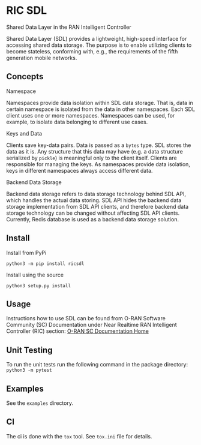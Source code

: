 RIC SDL
=======

Shared Data Layer in the RAN Intelligent Controller

Shared Data Layer (SDL) provides a lightweight, high-speed interface for
accessing shared data storage. The purpose is to enable utilizing clients to
become stateless, conforming with, e.g., the requirements of the fifth
generation mobile networks.


Concepts
--------

Namespace

Namespaces provide data isolation within SDL data storage. That is, data in
certain namespace is isolated from the data in other namespaces. Each SDL
client uses one or more namespaces. Namespaces can be used, for example, to
isolate data belonging to different use cases.

Keys and Data

Clients save key-data pairs. Data is passed as a `bytes` type. SDL stores the
data as it is. Any structure that this data may have (e.g. a data structure
serialized by `pickle`) is meaningful only to the client itself. Clients are
responsible for managing the keys. As namespaces provide data isolation,
keys in different namespaces always access different data.

Backend Data Storage

Backend data storage refers to data storage technology behind SDL API, which
handles the actual data storing. SDL API hides the backend data storage
implementation from SDL API clients, and therefore backend data storage
technology can be changed without affecting SDL API clients. Currently, Redis
database is used as a backend data storage solution.


Install
-------

Install from PyPi

```
python3 -m pip install ricsdl
```

Install using the source

```
python3 setup.py install
```


Usage
-----

Instructions how to use SDL can be found from O-RAN Software Community (SC)
Documentation under Near Realtime RAN Intelligent Controller (RIC) section:
[O-RAN SC Documentation Home](https://docs.o-ran-sc.org/projects/o-ran-sc-ric-plt-sdl/en/latest/)


Unit Testing
------------

To run the unit tests run the following command in the package directory:
`
python3 -m pytest
`


Examples
--------

See the ``examples`` directory.



CI
--

The ci is done with the `tox` tool. See `tox.ini` file for details.
